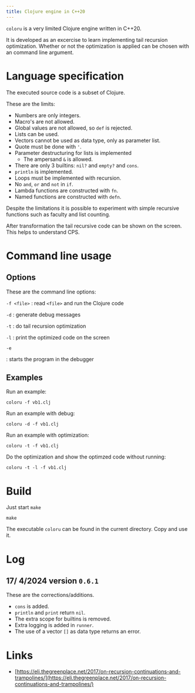 ```yaml
---
title: Clojure engine in C++20
---
```



`coloru` is a very limited Clojure engine written in C++20.

It is developed as an excercise to learn implementing tail recursion optimization.
Whether or not the optimization is applied can be chosen with an command line argument.

# Language specification

The executed source code is a subset of Clojure.

These are the limits:

* Numbers are only integers.
* Macro's are not allowed.
* Global values are not allowed, so `def` is rejected.
* Lists can be used.
* Vectors cannot be used as data type, only as parameter list.
* Quote must be done with `'`.
* Parameter destructuring for lists is implemented
    * The ampersand `&` is allowed.
* There are only 3 builtins: `nil?` and `empty?` and `cons`.
* `println` is implemented.
* Loops must be implemented with recursion.
* No `and`, `or` and `not` in `if`.
* Lambda functions are constructed with `fn`.
* Named functions are constructed with `defn`.

Despite the limitations it is possible to experiment with simple
recursive functions such as faculty and list counting.

After transformation the tail recursive code can be shown on the screen.
This helps to understand CPS.

# Command line usage

## Options

These are the command line options:

`-f <file>`
: read `<file>` and run the Clojure code

`-d`
: generate debug messages

`-t`
: do tail recursion optimization

`-l`
: print the optimized code on the screen

`-e`

: starts the program in the debugger

## Examples

Run an example:

~~~~
coloru -f vb1.clj
~~~~

Run an example with debug:

~~~~
coloru -d -f vb1.clj
~~~~

Run an example with optimization:

~~~~
coloru -t -f vb1.clj
~~~~

Do the optimization and show the optimzed code without running:

~~~~
coloru -t -l -f vb1.clj
~~~~

# Build

Just start `make`

~~~~
make
~~~~

The executable `coloru` can be found in the current directory.
Copy and use it. 

# Log

## 17/ 4/2024 version `0.6.1`

These are the corrections/additions.

* `cons` is added.
* `println` and `print` return `nil`.
* The extra scope for builtins is removed.
* Extra logging is added in `runner`.
* The use of a vector `[]` as data type returns an error.

# Links

* [https://eli.thegreenplace.net/2017/on-recursion-continuations-and-trampolines/](https://eli.thegreenplace.net/2017/on-recursion-continuations-and-trampolines/)

